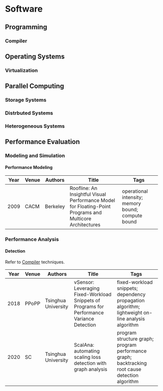 # Software

## Programming

### Compiler

## Operating Systems

### Virtualization

## Parallel Computing

### Storage Systems

### Distrbuted Systems

### Heterogeneous Systems

## Performance Evaluation

### Modeling and Simulation

#### Performance Modeling

| Year | Venue | Authors | Title | Tags |
|-|-|-|------------------|--------------|
| 2009 | CACM | Berkeley | Roofline: An Insightful Visual Performance Model for Floating-Point Programs and Multicore Architectures | operational intensity; memory bound; compute bound |

### Performance Analysis

#### Detection

Refer to [Compiler](#compiler) techniques.

| Year | Venue | Authors | Title | Tags |
|-|-|-|------------------|--------------|
| 2018 | PPoPP | Tsinghua University| vSensor: Leveraging Fixed-Workload Snippets of Programs for Performance Variance Detection | fixed-workload snippets; dependency propagation algorithm; lightweight on-line analysis algorithm |
| 2020 | SC | Tsinghua University| ScalAna: automating scaling loss detection with graph analysis | program structure graph; program performance graph; backtracking root cause detection algorithm |
